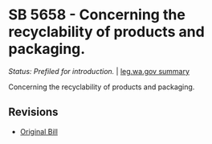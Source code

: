 # SB 5658 - Concerning the recyclability of products and packaging.
*Status: Prefiled for introduction.* | [leg.wa.gov summary](https://app.leg.wa.gov/billsummary?BillNumber=5658&Year=2021)

Concerning the recyclability of products and packaging.

## Revisions
* [Original Bill](1/)